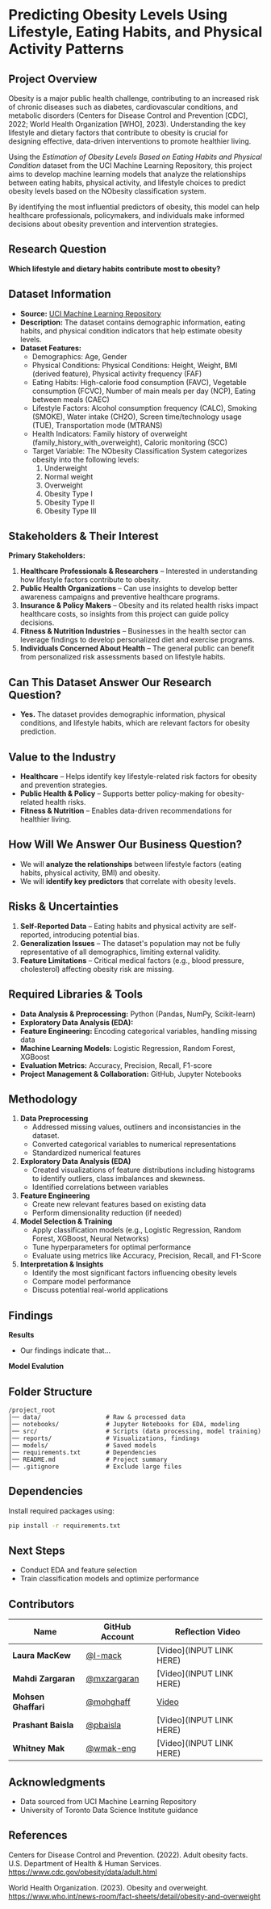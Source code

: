 # Predicting Obesity Levels Using Lifestyle, Eating Habits, and Physical Activity Patterns

## Project Overview
Obesity is a major public health challenge, contributing to an increased risk of chronic diseases such as diabetes, cardiovascular conditions, and metabolic disorders (Centers for Disease Control and Prevention [CDC], 2022; World Health Organization [WHO], 2023). Understanding the key lifestyle and dietary factors that contribute to obesity is crucial for designing effective, data-driven interventions to promote healthier living.

Using the *Estimation of Obesity Levels Based on Eating Habits and Physical Condition* dataset from the UCI Machine Learning Repository, this project aims to develop machine learning models that analyze the relationships between eating habits, physical activity, and lifestyle choices to predict obesity levels based on the NObesity classification system.

By identifying the most influential predictors of obesity, this model can help healthcare professionals, policymakers, and individuals make informed decisions about obesity prevention and intervention strategies.

## Research Question
**Which lifestyle and dietary habits contribute most to obesity?**

## Dataset Information
- **Source:** [UCI Machine Learning Repository](https://archive.ics.uci.edu/dataset/544/estimation+of+obesity+levels+based+on+eating+habits+and+physical+condition)
- **Description:** The dataset contains demographic information, eating habits, and physical condition indicators that help estimate obesity levels.
- **Dataset Features:**
  - Demographics: Age, Gender
  - Physical Conditions: Physical Conditions: Height, Weight, BMI (derived feature), Physical activity frequency (FAF)
  - Eating Habits: High-calorie food consumption (FAVC), Vegetable consumption (FCVC), Number of main meals per day (NCP), Eating between meals (CAEC)
  - Lifestyle Factors: Alcohol consumption frequency (CALC), Smoking (SMOKE), Water intake (CH2O), Screen time/technology usage (TUE), Transportation mode (MTRANS)
  - Health Indicators: Family history of overweight (family_history_with_overweight), Caloric monitoring (SCC)
  - Target Variable:  The NObesity Classification System categorizes obesity into the following levels:
	1.	Underweight
	2.	Normal weight
	3.	Overweight
	4.	Obesity Type I
	5.	Obesity Type II
	6.	Obesity Type III

## Stakeholders & Their Interest
**Primary Stakeholders:**
1. **Healthcare Professionals & Researchers** – Interested in understanding how lifestyle factors contribute to obesity.
2. **Public Health Organizations** – Can use insights to develop better awareness campaigns and preventive healthcare programs.
3. **Insurance & Policy Makers** – Obesity and its related health risks impact healthcare costs, so insights from this project can guide policy decisions.
4. **Fitness & Nutrition Industries** – Businesses in the health sector can leverage findings to develop personalized diet and exercise programs.
5. **Individuals Concerned About Health** – The general public can benefit from personalized risk assessments based on lifestyle habits.

## Can This Dataset Answer Our Research Question?
- **Yes.** The dataset provides demographic information, physical conditions, and lifestyle habits, which are relevant factors for obesity prediction.

## Value to the Industry
- **Healthcare** – Helps identify key lifestyle-related risk factors for obesity and prevention strategies.
- **Public Health & Policy** – Supports better policy-making for obesity-related health risks.
- **Fitness & Nutrition** – Enables data-driven recommendations for healthier living.

## How Will We Answer Our Business Question?
- We will **analyze the relationships** between lifestyle factors (eating habits, physical activity, BMI) and obesity.
- We will **identify key predictors** that correlate with obesity levels.

## Risks & Uncertainties
1. **Self-Reported Data** – Eating habits and physical activity are self-reported, introducing potential bias.
2. **Generalization Issues** – The dataset's population may not be fully representative of all demographics, limiting external validity.
3. **Feature Limitations** – Critical medical factors (e.g., blood pressure, cholesterol) affecting obesity risk are missing.

## Required Libraries & Tools
- **Data Analysis & Preprocessing:** Python (Pandas, NumPy, Scikit-learn)
- **Exploratory Data Analysis (EDA):** 
- **Feature Engineering:** Encoding categorical variables, handling missing data
- **Machine Learning Models:** Logistic Regression, Random Forest, XGBoost
- **Evaluation Metrics:** Accuracy, Precision, Recall, F1-score
- **Project Management & Collaboration:** GitHub, Jupyter Notebooks

## Methodology
1. **Data Preprocessing**
   - Addressed missing values, outliners and inconsistancies in the dataset. 
   - Converted categorical variables to numerical representations
   - Standardized numerical features
2. **Exploratory Data Analysis (EDA)**
   - Created visualizations of feature distributions including histograms to identify outliers, class imbalances and skewness. 
   - Identified correlations between variables
3. **Feature Engineering**
   - Create new relevant features based on existing data
   - Perform dimensionality reduction (if needed)
4. **Model Selection & Training**
   - Apply classification models (e.g., Logistic Regression, Random Forest, XGBoost, Neural Networks)
   - Tune hyperparameters for optimal performance
   - Evaluate using metrics like Accuracy, Precision, Recall, and F1-Score
5. **Interpretation & Insights**
   - Identify the most significant factors influencing obesity levels
   - Compare model performance
   - Discuss potential real-world applications

## Findings

**Results**

- Our findings indicate that...

**Model Evalution**

## Folder Structure
```
/project_root  
│── data/                  # Raw & processed data  
│── notebooks/             # Jupyter Notebooks for EDA, modeling  
│── src/                   # Scripts (data processing, model training)  
│── reports/               # Visualizations, findings  
│── models/                # Saved models  
│── requirements.txt       # Dependencies  
│── README.md              # Project summary  
│── .gitignore             # Exclude large files  
```

## Dependencies
Install required packages using:
```bash
pip install -r requirements.txt
```

## Next Steps
- Conduct EDA and feature selection
- Train classification models and optimize performance

## Contributors

| Name                | GitHub Account                               | Reflection Video         |
| ------------------- | -------------------------------------------- | ------------------------ |
| **Laura MacKew**    | [@l-mack](https://github.com/l-mack)         | [Video](INPUT LINK HERE) |
| **Mahdi Zargaran**  | [@mxzargaran](https://github.com/mxzargaran) | [Video](INPUT LINK HERE) |
| **Mohsen Ghaffari** | [@mohghaff](https://github.com/mohghaff)     | [Video](https://youtu.be/mBV62Mfe68w) |
| **Prashant Baisla** | [@pbaisla](https://github.com/pbaisla)       | [Video](INPUT LINK HERE) |
| **Whitney Mak**     | [@wmak-eng](https://github.com/wmak-eng)     | [Video](INPUT LINK HERE) |

## Acknowledgments
- Data sourced from UCI Machine Learning Repository
- University of Toronto Data Science Institute guidance
  

## References
Centers for Disease Control and Prevention. (2022). Adult obesity facts. U.S. Department of Health & Human Services. https://www.cdc.gov/obesity/data/adult.html

World Health Organization. (2023). Obesity and overweight. https://www.who.int/news-room/fact-sheets/detail/obesity-and-overweight
